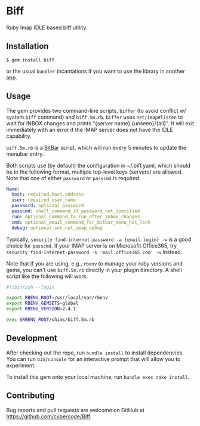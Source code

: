 # Biff

Ruby Imap IDLE based biff utility.

## Installation

    $ gem install biff

or the usual `bundler` incantations if you want to use the library in another app.

## Usage

The gem provides two command-line scripts, `biffer` (to avoid conflict w/ system `biff` command) and `biff.5m.rb`. `biffer` uses `net/imap#listen` to wait for INBOX changes and prints "{server name}:{unseen}/{all}". It will exit immediately with an error if the IMAP server does not have the IDLE capability. 

`biff.5m.rb` is a [BitBar](https://getbitbar.com) script, which will run every 5 minutes to update the menubar entry.

Both scripts use (by default) the configuration in ~/.biff.yaml, which should be in the following format, multiple top-level keys (servers) are allowed. Note that one of either `password` or `passcmd` is required.

```yaml
Name:
  host: required.host.address
  user: required_user_name
  password: optional_password
  passcmd: shell_command_if_password_not_specified
  run: optional_command_to_run_after_inbox_changes
  cmd: optional_email_command_for_bitbar_menu_hot_link
  debug: optional_set_net_imap_debug
```

Typically, `security find-internet-password -a {email-login} -w` is a good choice for `passcmd`. If your IMAP server is on Microsofit Office365, try `security find-internet-password -s 'mail.office365.com' -w` instead.

Note that if you are using, e.g., `rbenv` to manage your ruby versions and gems, you can't use `biff.5m.rb` directly in your plugin directory. A shell script like the following will work:

``` zsh
#!/bin/zsh --login

export RBENV_ROOT=/usr/local/var/rbenv
export RBENV_GEMSETS=global
export RBENV_VERSION=2.4.1

exec $RBENV_ROOT/shims/biff.5m.rb
```
## Development

After checking out the repo, run `bundle install` to install dependencies. You can run `bin/console` for an interactive prompt that will allow you to experiment.

To install this gem onto your local machine, run `bundle exec rake install`.

## Contributing

Bug reports and pull requests are welcome on GitHub at https://github.com/cybercode/Biff.
